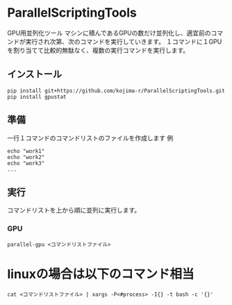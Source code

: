 # ParallelScriptingTools
GPU用並列化ツール
マシンに積んであるGPUの数だけ並列化し、適宜前のコマンドが実行され次第、次のコマンドを実行していきます。
１コマンドに１GPUを割り当てて比較的無駄なく、複数の実行コマンドを実行します。

## インストール
```
pip install git+https://github.com/kojima-r/ParallelScriptingTools.git
pip install gpustat
```

## 準備
一行１コマンドのコマンドリストのファイルを作成します
例
```
echo "work1"
echo "work2"
echo "work3"
...
```
## 実行

コマンドリストを上から順に並列に実行します。

### GPU

```
parallel-gpu <コマンドリストファイル>
```

# linuxの場合は以下のコマンド相当
```
cat <コマンドリストファイル> | xargs -P<#process> -I{} -t bash -c '{}'
```
